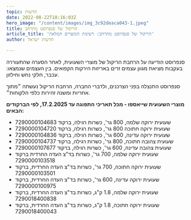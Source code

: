 ```yaml
---
topic: חדשות
date: 2022-08-22T18:16:03Z
hero_image: "/content/images/img_3c92deaca043-1.jpeg"
title: הריקול של סנפרוסט מתרחב
article_title: 'הריקול של סנפרוסט מתרחב: רשימת המוצרים המלאה'
author: חדשות ישראל

---
```

סנפרוסט הודיעה על הרחבת הריקול של מוצרי השעועית, לאחר הסערה שהתעוררה בעקבות מציאת מגוון עצמים זרים באריזות הירקות הקפואים. בין העצמים שנמצאו: עכבר, חלקי נחש וחילזון.

סנפרוסט התנצלה בפני הצרכנים, ולדברי החברה, הרחבת הריקול נעשתה ״מתוך אחריות ומשנה זהירות כלפי הלקוחות״.

**מוצרי השעועית שייאספו - מכל תאריכי התפוגה עד 17.2.2025, לפי הברקודים הבאים:**

* שעועית ירוקה שלמה, 800 גר', כשרות רגילה, ברקוד 7290000104683
* שעועית ירוקה חתוכה 800 גר', כשרות רגילה, ברקוד 7290000104720
* שעועית ירוקה עדינה, 600 גר', כשרות רגילה, ברקוד 7290000104836
* שעועית צהובה חתוכה, 800 גר', כשרות רגילה, ברקוד 7290000104737
* שעועית צהובה עדינה, 600 גר', כשרות רגילה, ברקוד 7290000107677
* שעועית ירוקה שלמה, 700 גר', כשרות בד"צ העדה החרדית ברקוד 7290000103518
* שעועית ירוקה חתוכה, 700 גר', כשרות בד"צ העדה החרדית, ברקוד 7290000103501
* שעועית ירוקה עדינה, 600 גר', כשרות בד"צ העדה החרדית, ברקוד 7290000100975
* שעועית ירוקה שלמה, 1.8 ק"ג, כשרות בד"צ העדה החרדית, ברקוד 7290018400838
* שעועית ירוקה חתוכה, 1.8 ק"ג, כשרות בד"צ העדה החרדית, ברקוד 7290018400043